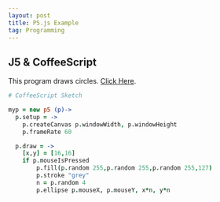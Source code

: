 ```yaml
---
layout: post
title: P5.js Example
tag: Programming
---
```



J5 & CoffeeScript
-----------------

This program draws circles. [Click Here][].

```CoffeeScript
# CoffeeScript Sketch

myp = new p5 (p)->
  p.setup = ->
    p.createCanvas p.windowWidth, p.windowHeight
    p.frameRate 60

  p.draw = ->
    [x,y] = [16,16]
    if p.mouseIsPressed
        p.fill(p.random 255,p.random 255,p.random 255,127)
        p.stroke "grey"
        n = p.random 4
        p.ellipse p.mouseX, p.mouseY, x*n, y*n

```

[Click Here]: </other/coffee_rings/>